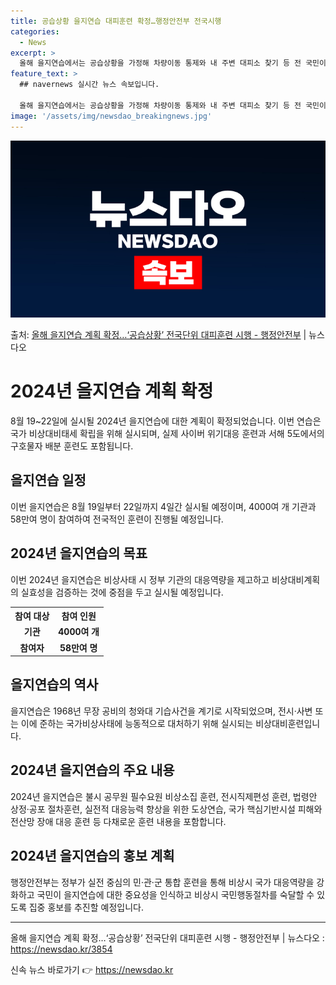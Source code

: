 ```yaml
---
title: 공습상황 을지연습 대피훈련 확정…행정안전부 전국시행
categories:
  - News
excerpt: >
  올해 을지연습에서는 공습상황을 가정해 차량이동 통제와 내 주변 대피소 찾기 등 전 국민이 직접 참여하는 전국…
feature_text: >
  ## navernews 실시간 뉴스 속보입니다.

  올해 을지연습에서는 공습상황을 가정해 차량이동 통제와 내 주변 대피소 찾기 등 전 국민이 직접 참여하는 전국…
image: '/assets/img/newsdao_breakingnews.jpg'
---
```


![뉴스다오 속보](/assets/img/newsdao_breakingnews.jpg)

<p>출처: <a href="https://newsdao.kr/3854" rel="dofollow">올해 을지연습 계획 확정…‘공습상황’ 전국단위 대피훈련 시행 - 행정안전부</a> | 뉴스다오</p>

<h1>2024년 을지연습 계획 확정</h1>
<p data-ke-size="size16">8월 19~22일에 실시될 2024년 을지연습에 대한 계획이 확정되었습니다. 이번 연습은 국가 비상대비태세 확립을 위해 실시되며, 실제 사이버 위기대응 훈련과 서해 5도에서의 구호물자 배분 훈련도 포함됩니다.</p>

<h2 data-ke-size="size26">을지연습 일정</h2>
<p data-ke-size="size16">이번 을지연습은 8월 19일부터 22일까지 4일간 실시될 예정이며, 4000여 개 기관과 58만여 명이 참여하여 전국적인 훈련이 진행될 예정입니다.</p>

<h2 data-ke-size="size26">2024년 을지연습의 목표</h2>
<p data-ke-size="size16">이번 2024년 을지연습은 비상사태 시 정부 기관의 대응역량을 제고하고 비상대비계획의 실효성을 검증하는 것에 중점을 두고 실시될 예정입니다.</p>

<table>
<tr>
    <th>참여 대상</th>
    <th>참여 인원</th>
</tr>
<tr>
    <td style="text-align: center; height: 17px;"><b>기관</b></td>
    <td style="text-align: center; height: 17px;"><b>4000여 개</b></td>
</tr>
<tr>
    <td style="text-align: center; height: 17px;"><b>참여자</b></td>
    <td style="text-align: center; height: 17px;"><b>58만여 명</b></td>
</tr>
</table>

<h2 data-ke-size="size26">을지연습의 역사</h2>
<p data-ke-size="size16">을지연습은 1968년 무장 공비의 청와대 기습사건을 계기로 시작되었으며, 전시·사변 또는 이에 준하는 국가비상사태에 능동적으로 대처하기 위해 실시되는 비상대비훈련입니다.</p>

<h2 data-ke-size="size26">2024년 을지연습의 주요 내용</h2>
<p data-ke-size="size16">2024년 을지연습은 불시 공무원 필수요원 비상소집 훈련, 전시직제편성 훈련, 법령안 상정·공포 절차훈련, 실전적 대응능력 향상을 위한 도상연습, 국가 핵심기반시설 피해와 전산망 장애 대응 훈련 등 다채로운 훈련 내용을 포함합니다.</p>

<h2 data-ke-size="size26">2024년 을지연습의 홍보 계획</h2>
<p data-ke-size="size16">행정안전부는 정부가 실전 중심의 민·관·군 통합 훈련을 통해 비상시 국가 대응역량을 강화하고 국민이 을지연습에 대한 중요성을 인식하고 비상시 국민행동절차를 숙달할 수 있도록 집중 홍보를 추진할 예정입니다.</p>

<hr>
<p data-ke-size="size16">올해 을지연습 계획 확정…‘공습상황’ 전국단위 대피훈련 시행 - 행정안전부 | 뉴스다오 : <a href="https://newsdao.kr/3854">https://newsdao.kr/3854</a></p> 

신속 뉴스 바로가기 👉 <a href="https://newsdao.kr" rel="dofollow">https://newsdao.kr</a>


